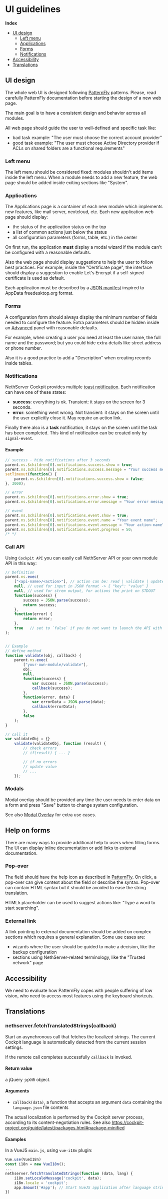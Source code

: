# UI guidelines

**Index**

-   [UI design](#ui-design)
    -   [Left menu](#left-menu)
    -   [Applications](#applications)
    -   [Forms](#forms)
    -   [Notifications](#notifications)
-   [Accessibility](#accessibility)
-   [Translations](#translations)

## UI design

The whole web UI is designed following [PatternFly](http://www.patternfly.org/) patterns.
Please, read carefully PatternFly documentation before starting the design of a new web page.

The main goal is to have a consistent design and behavior across all modules.

All web page should guide the user to well-defined and specific task like:

-   bad task example: "The user must choose the correct account provider"
-   good task example: "The user must choose Active Directory provider if ACLs on shared folders are a functional requirements"

### Left menu

The left menu should be considered fixed: modules shouldn't add items inside the left menu.
When a module needs to add a new feature, the web page should be added inside exiting sections like "System".

### Applications

The Applications page is a container of each new module which implements new features, like mail server, nextcloud, etc.
Each new application web page should display:

-   the status of the application status on the top
-   a list of common actions just below the status
-   all configuration parameters (forms, table, etc.) in the center

On first run, the application **must** display a modal wizard if the module can't be configured with a reasonable defaults.

Also the web page should display suggestions to help the user to follow best practices.
For example, inside the "Certificate page", the interface should display a suggestion to enable Let's Encrypt if
a self-signed certificate is used as default.

Each application must be described by a [JSON manifest](./application_manifest) inspired to AppData freedesktop.org format.

### Forms

A configuration form should always display the minimum number of fields needed to configure the feature.
Extra parameters should be hidden inside an [Advanced](http://www.patternfly.org/pattern-library/forms-and-controls/expand-collapse-section/)
panel with reasonable defaults.

For example, when creating a user you need at least the user name, the full name and the password;
but you could hide extra details like street address or phone number.

Also it is a good practice to add a "Description" when creating records inside tables.

### Notifications

NethServer Cockpit provides multiple [toast notification](http://www.patternfly.org/pattern-library/communication/toast-notifications/).
Each notification can have one of these states:

-   **success**: everything is ok. Transient: it stays on the screen for 3 seconds.
-   **error**: something went wrong. Not transient: it stays on the screen until the user explicitly close it.
    May require an action link.

Finally there also is a **task** notification, it stays on the screen until the task
has been completed. This kind of notification can be created only by `signal-event`.

#### Example

```js
// success - hide notifications after 3 seconds
parent.ns.$children[0].notifications.success.show = true;
parent.ns.$children[0].notifications.success.message = "Your success message";
setTimeout(function() {
    parent.ns.$children[0].notifications.success.show = false;
}, 3000);

// error
parent.ns.$children[0].notifications.error.show = true;
parent.ns.$children[0].notifications.error.message = "Your error message";

// event
parent.ns.$children[0].notifications.event.show = true;
parent.ns.$children[0].notifications.event.name = "Your event name";
parent.ns.$children[0].notifications.event.message = "Your action-name";
parent.ns.$children[0].notifications.event.progress = 50;
/* */
```

### Call API

Using `Cockpit API` you can easily call NethServer API or your own module API in this way:

```js
// Definition
parent.ns.exec(
    ["<api-name>/<action>"], // action can be: read | validate | update
    null, // used for input in JSON format -> { "key": "value" }
    null, // used for strem output, for actions the print on STDOUT
    function(success) {
        success = JSON.parse(success);
        return success;
    },
    function(error) {
        return error;
    },
    true   // set to `false` if you do not want to launch the API with the sudo command
);


// Example
// define method
function validate(obj, callback) {
    parent.ns.exec(
        ["your-own-module/validate"],
        obj,
        null,
        function(success) {
            var success = JSON.parse(success);
            callback(success);
        },
        function(error, data) {
            var errorData = JSON.parse(data);
            callback(errorData);
        },
        false
    );
}

// call it
var validateObj = {}
    validate(validateObj, function (result) {
        // check errors
        // if(result) { ... }

        // if no errors
        // update value
        // ...
    });
```

### Modals

Modal overlay should be provided any time the user needs to enter data on a form and press "Save" button to change system configuration.

See also [Modal Overlay](http://www.patternfly.org/pattern-library/forms-and-controls/modal-overlay/) for extra use cases.

## Help on forms

There are many ways to provide additional help to users when filling forms.
The UI can display inline documentation or add links to external documentation.

### Pop-over

The field should have the help icon as described in [PatternFly](https://www.patternfly.org/pattern-library/forms-and-controls/help-on-forms/#overview).
On click, a pop-over can give context about the field or describe the syntax.
Pop-over can contain HTML syntax but it should be avoided to ease the string translation.

HTML5 placeholder can be used to suggest actions like: "Type a word to start searching".

### External link

A link pointing to external documentation should be added on complex sections which requires a general explanation.
Some use cases are:

- wizards where the user should be guided to make a decision, like the backup configuration
- sections using NethServer-related terminology, like the "Trusted network" page


## Accessibility

We need to evaluate how PatternFly copes with people suffering of low vision, who need to access most features
using the keyboard shortcuts.

## Translations

### nethserver.fetchTranslatedStrings(callback)

Start an asynchronous call that fetches the localized strings. The current
Cockpit language is automatically detected from the current session settings.

If the remote call completes successfully `callback` is invoked.

#### Return value

a jQuery `jqXHR` object.

#### Arguments

* `callback(data)`, a function that accepts an argument `data` containing the
  `language.json` file contents

The actual localization is performed by the Cockpit server process, according to
its content-negotiation rules. See also https://cockpit-project.org/guide/latest/packages.html#package-minified

#### Examples

In a VueJS `main.js`, using `vue-i18n` plugin:

```js
Vue.use(VueI18n)
const i18n = new VueI18n();
...
nethserver.fetchTranslatedStrings(function (data, lang) {
    i18n.setLocaleMessage('cockpit', data);
    i18n.locale = 'cockpit';
    app.$mount('#app'); // Start VueJS application after language strings are loaded
})
```
